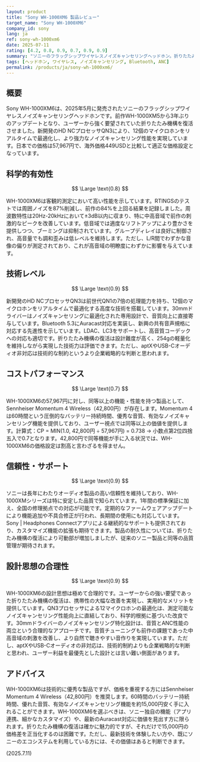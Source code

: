 ```yaml
---
layout: product
title: "Sony WH-1000XM6 製品レビュー"
target_name: "Sony WH-1000XM6"
company_id: sony
lang: ja
ref: sony-wh-1000xm6
date: 2025-07-11
rating: [4.2, 0.8, 0.9, 0.7, 0.9, 0.9]
summary: "ソニーのフラッグシップワイヤレスノイズキャンセリングヘッドホン。折りたたみ機構の復活と音質改善を実現し、コストパフォーマンスも改善されている。"
tags: [ヘッドホン, ワイヤレス, ノイズキャンセリング, Bluetooth, ANC]
permalink: /products/ja/sony-wh-1000xm6/
---
```


## 概要

Sony WH-1000XM6は、2025年5月に発売されたソニーのフラッグシップワイヤレスノイズキャンセリングヘッドホンです。前作WH-1000XM5から3年ぶりのアップデートとなり、ユーザーから強く要望されていた折りたたみ機構を復活させました。新開発のHD NCプロセッサQN3により、12個のマイクロホンをリアルタイムで最適化し、より強力なノイズキャンセリング性能を実現しています。日本での価格は57,967円で、海外価格449USDと比較して適正な価格設定となっています。

## 科学的有効性

$$ \Large \text{0.8} $$

WH-1000XM6は客観的測定において高い性能を示しています。RTINGSのテストでは周囲ノイズを87%削減し、前作の84%を上回る結果を記録しました。周波数特性は20Hz-20kHzにおいて±3dB以内に収まり、特に中高音域で前作の刺激的なピークを改善しています。低音域では適度なリフトアップにより豊かさを提供しつつ、ブーミングは抑制されています。グループディレイは良好に制御され、高音量でも調和歪みは低レベルを維持します。ただし、L/R間でわずかな音像の偏りが測定されており、これが高音域の明瞭度にわずかに影響を与えています。

## 技術レベル

$$ \Large \text{0.9} $$

新開発のHD NCプロセッサQN3は前世代QN1の7倍の処理能力を持ち、12個のマイクロホンをリアルタイムで最適化する高度な技術を搭載しています。30mmドライバーはノイズキャンセリングに最適化された専用設計で、音質向上に直接寄与しています。Bluetooth 5.3にAuracast対応を実装し、新興の共有音声規格に対応する先進性を示しています。LDAC、LC3をサポートし、高音質コーデックへの対応も適切です。折りたたみ機構の復活は設計難度が高く、254gの軽量化を維持しながら実現した技術力は評価できます。ただし、aptXやUSB-Cオーディオ非対応は技術的な制約というより企業戦略的な判断と思われます。

## コストパフォーマンス

$$ \Large \text{0.7} $$

WH-1000XM6の57,967円に対し、同等以上の機能・性能を持つ製品として、Sennheiser Momentum 4 Wireless（42,800円）が存在します。Momentum 4は60時間という圧倒的なバッテリー持続時間、優秀な音質、有効なノイズキャンセリング機能を提供しており、ユーザー視点では同等以上の価値を提供します。計算式：CP = MIN(1.0, 42,800円 ÷ 57,967円) = 0.738 → 小数点第2位四捨五入で0.7となります。42,800円で同等機能が手に入る状況では、WH-1000XM6の価格設定は割高と言わざるを得ません。

## 信頼性・サポート

$$ \Large \text{0.9} $$

ソニーは長年にわたりオーディオ製品の高い信頼性を維持しており、WH-1000XMシリーズは特に安定した品質で知られています。1年間の標準保証に加え、全国の修理拠点での対応が可能です。定期的なファームウェアアップデートにより機能追加や不具合修正が行われ、長期間の使用にも対応しています。Sony | Headphones Connectアプリによる継続的なサポートも提供されており、カスタマイズ機能の拡張も期待できます。製品の耐久性については、折りたたみ機構の復活により可動部が増加しましたが、従来のソニー製品と同等の品質管理が期待されます。

## 設計思想の合理性

$$ \Large \text{0.9} $$

WH-1000XM6の設計思想は極めて合理的です。ユーザーからの強い要望であった折りたたみ機構の復活は、携帯性の大幅な改善を実現し、実用的なメリットを提供しています。QN3プロセッサによる12マイクロホンの最適化は、測定可能なノイズキャンセリング性能向上に直結しており、科学的根拠に基づいた改良です。30mmドライバーのノイズキャンセリング特化設計は、音質とANC性能の両立という合理的なアプローチです。音質チューニングも前作の課題であった中高音域の刺激を改善し、より自然で聴きやすい音作りを実現しています。ただし、aptXやUSB-Cオーディオの非対応は、技術的制約よりも企業戦略的な判断と思われ、ユーザー利益を最優先とした設計とは言い難い側面があります。

## アドバイス

WH-1000XM6は技術的に優秀な製品ですが、価格を重視する方にはSennheiser Momentum 4 Wireless（42,800円）を推奨します。60時間のバッテリー持続時間、優れた音質、有効なノイズキャンセリング機能を約15,000円安く手に入れることができます。WH-1000XM6を選ぶべきは、ソニー独自の機能（アプリ連携、細かなカスタマイズ）や、最新のAuracast対応に価値を見出す方に限られます。折りたたみ機構の復活は確かに魅力的ですが、それだけで15,000円の価格差を正当化するのは困難です。ただし、最新技術を体験したい方や、既にソニーのエコシステムを利用している方には、その価値はあると判断できます。

(2025.7.11)